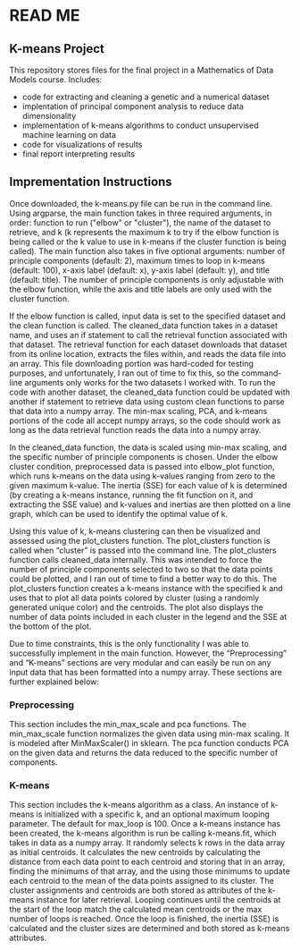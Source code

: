 # READ ME
## K-means Project

This repository stores files for the final project in a Mathematics of Data Models course.
Includes:
* code for extracting and cleaning a genetic and a numerical dataset
* implentation of principal component analysis to reduce data dimensionality
* implementation of k-means algorithms to conduct unsupervised machine learning on data
* code for visualizations of results
* final report interpreting results

## Imprementation Instructions

Once downloaded, the k-means.py file can be run in the command line. Using argparse, the main function takes in three required arguments, in order: function to run ("elbow" or "cluster"), the name of the dataset to retrieve, and k (k represents the maximum k to try if the elbow function is being called or the k value to use in k-means if the cluster function is being called). The main function also takes in five optional arguments: number of principle components (default: 2), maximum times to loop in k-means (default: 100), x-axis label (default: x), y-axis label (default: y), and title (default: title). The number of principle components is only adjustable with the elbow function, while the axis and title labels are only used with the cluster function.

If the elbow function is called, input data is set to the specified dataset and the clean function is called. The cleaned_data function takes in a dataset name, and uses an if statement to call the retrieval function associated with that dataset. The retrieval function for each dataset downloads that dataset from its online location, extracts the files within, and reads the data file into an array. This file downloading portion was hard-coded for testing purposes, and unfortunately, I ran out of time to fix this, so the command-line arguments only works for the two datasets I worked with. To run the code with another dataset, the cleaned_data function could be updated with another if statement to retrieve data using custom clean functions to parse that data into a numpy array. The min-max scaling, PCA, and k-means portions of the code all accept numpy arrays, so the code should work as long as the data retrieval function reads the data into a numpy array.

In the cleaned_data function, the data is scaled using min-max scaling, and the specific number of principle components is chosen. Under the elbow cluster condition, preprocessed data is passed into elbow_plot function, which runs k-means on the data using k-values ranging from zero to the given maximum k-value. The inertia (SSE) for each value of k is determined (by creating a k-means instance, running the fit function on it, and extracting the SSE value) and k-values and inertias are then plotted on a line graph, which can be used to identify the optimal value of k.

Using this value of k, k-means clustering can then be visualized and assessed using the plot_clusters function. The plot_clusters function is called when “cluster” is passed into the command line. The plot_clusters function calls cleaned_data internally. This was intended to force the number of principle components selected to two so that the data points could be plotted, and I ran out of time to find a better way to do this. The plot_clusters function creates a k-means instance with the specified k and uses that to plot all data points colored by cluster (using a randomly generated unique color) and the centroids. The plot also displays the number of data points included in each cluster in the legend and the SSE at the bottom of the plot.

Due to time constraints, this is the only functionality I was able to successfully implement in the main function. However, the “Preprocessing” and “K-means” sections are very modular and can easily be run on any input data that has been formatted into a numpy array. These sections are further explained below:

### Preprocessing
This section includes the min_max_scale and pca functions. The min_max_scale function normalizes the given data using min-max scaling. It is modeled after  MinMaxScaler() in sklearn. The pca function conducts PCA on the given data and returns the data reduced to the specific number of components.

### K-means
This section includes the k-means algorithm as a class. An instance of k-means is initialized with a specific k, and an optional maximum looping parameter. The default for max_loop is 100. Once a k-means instance has been created, the k-means algorithm is run be calling k-means.fit, which takes in data as a numpy array. It randomly selects k rows in the data array as initial centroids. It calculates the new centroids by calculating the distance from each data point to each centroid and storing that in an array, finding the minimums of that array, and the using those minimums to update each centroid to the mean of the data points assigned to its cluster. The cluster assignments and centroids are both stored as attributes of the k-means instance for later retrieval. Looping continues until the centroids at the start of the loop match the calculated mean centroids or the max number of loops is reached. Once the loop is finished, the inertia (SSE) is calculated and the cluster sizes are determined and both stored as k-means attributes.
